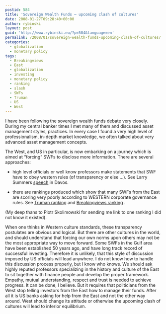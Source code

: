 ```yaml
---
postid: 584
title: 'Sovereign Wealth Funds – upcoming clash of cultures'
date: 2008-01-27T09:28:40+00:00
author: rybinski
layout: post
guid: 'http://www.rybinski.eu/?p=584&language=en'
permalink: /2008/01/sovereign-wealth-funds-upcoming-clash-of-cultures/
categories:
  - globalization
  - monetary policy
tags:
  - Breakingviews
  - East
  - globalization
  - investing
  - monetary policy
  - ranking
  - slash
  - SWFs
  - Truman
  - US
  - West
---
```

I have been following the sovereign wealth funds debate very closely. During my central banker times I met many of them and discussed asset management styles, practices. In every case I found a very high level of professionalism, in-depth market knowledge, we often talked about very advanced asset management concepts.

The West, and US in particular, is now embarking on a journey which is aimed at “forcing” SWFs to disclose more information. There are several approaches:

- high level officials or well know professors make statements that SWF have to obey western rules (of transparency or else …). See Larry Summers [speech](http://www.slate.com/id/2182746/) in Davos.

- there are rankings produced which show that many SWFs from the East are scoring very poorly according to WESTERN corporate governance rules. See [Truman ranking](http://www.rybinski.eu/resources/non-modules.d/dispatcher/dispatch.php?id=2305) and [Breakingviews ranking](http://www.rybinski.eu/resources/non-modules.d/dispatcher/dispatch.php?id=2306) .

(My deep thans to Piotr Skolimowski for sending me link to one ranking I did not know it existed).

When one thinks in Western culture standards, these transparency postulates are obvious and logical. But there are other cultures in the world, and should understand that forcing our own norms upon others may not be the most appropriate way to move forward. Some SWFs in the Gulf area have been established 50 years ago, and have long track record of successful investing. Therefore it is unlikely, that this style of discussion imposed by US officials will lead anywhere. I do not know how to handle this discussion process properly, but I know who knows. We should ask highly reputed professors specializing in the history and culture of the East to sit together with finance people and develop the proper framework. Empathy, mutual understanding, respect and trust is needed to achieve progress. It can be done, I believe. But it requires that politicians from the West stop telling investors from the East how to manage their funds. After all it is US banks asking for help from the East and not the other way around. West should change its attitude or otherwise the upcoming clash of cultures will lead to inferior equilibrium.
